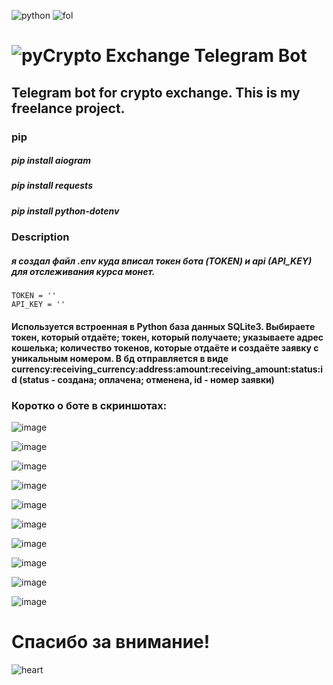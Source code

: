![python](https://camo.githubusercontent.com/f95996c5dfea0fa63a3678d93514be246604dc93918132dbb2a7a55a10a4005f/68747470733a2f2f696d672e736869656c64732e696f2f62616467652f707974686f6e2d332e31302d677265656e) ![fol](https://camo.githubusercontent.com/b3cbd87d7f569ed472241676c3f81ffc59eef414351ec6949f89b99a9e4a447e/68747470733a2f2f696d672e736869656c64732e696f2f6769746875622f666f6c6c6f776572732f676573743072626e3f636f6c6f723d76696f6c6574267374796c653d706c6173746963)
# ![py](https://img.shields.io/badge/python-3670A0?style=for-the-badge&logo=python&logoColor=ffdd54)Crypto Exchange Telegram Bot

Telegram bot for crypto exchange. This is my freelance project.
------------------------------------

### pip
##### pip install aiogram
##### pip install requests
##### pip install python-dotenv

### Description
##### я создал файл .env куда вписал токен бота (TOKEN) и api (API_KEY) для отслеживания курса монет.
    TOKEN = ''
    API_KEY = ''

#### Используется встроенная в Python база данных SQLite3. Выбираете токен, который отдаёте; токен, который получаете; указываете адрес кошелька; количество токенов, которые отдаёте и создаёте заявку с уникальным номером. В бд отправляется в виде currency:receiving_currency:address:amount:receiving_amount:status:id (status - создана; оплачена; отменена, id - номер заявки)

### Коротко о боте в скриншотах:
![image](https://user-images.githubusercontent.com/66784042/179423507-e2ecc401-1f7e-433e-904e-0369c5e4eb58.png)

![image](https://user-images.githubusercontent.com/66784042/179423523-a7bc3187-568d-4f2d-b21b-a2f9ab18400f.png)

![image](https://user-images.githubusercontent.com/66784042/179423532-705826a2-a6c6-4b85-876a-71a8ff1d53a8.png)

![image](https://user-images.githubusercontent.com/66784042/179423535-351a6793-3417-4188-8c3f-f4bbe0c24d6d.png)

![image](https://user-images.githubusercontent.com/66784042/179423543-fe459434-b333-4481-a508-6f5c92772a5a.png)

![image](https://user-images.githubusercontent.com/66784042/179423549-c629aea6-76a2-4f6c-9811-2360b97895a6.png)

![image](https://user-images.githubusercontent.com/66784042/179423553-346cba7b-fb43-41ae-bf1a-8257d3cf6995.png)

![image](https://user-images.githubusercontent.com/66784042/179423562-7b74399b-8807-46c6-af6c-225b030dc5af.png)

![image](https://user-images.githubusercontent.com/66784042/179423765-53f5b5ed-fcf3-4212-a873-bca061af893d.png)

![image](https://user-images.githubusercontent.com/66784042/179428786-f6ac6c8d-90b8-4af9-90f0-c5baee05e8d6.png)

# Спасибо за внимание!
![heart](https://media1.giphy.com/media/jUKyEtnRx3OZQmQb2Q/giphy.gif?cid=6c09b952nxrtz7dsdw1y0lm418tip2kv83jlp5txzqelw9xt&rid=giphy.gif&ct=s)

